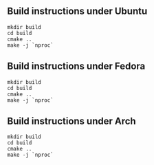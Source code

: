 ## Build instructions under Ubuntu

```
mkdir build
cd build
cmake ..
make -j `nproc`
```

## Build instructions under Fedora

```
mkdir build
cd build
cmake ..
make -j `nproc`
```

## Build instructions under Arch

```
mkdir build
cd build
cmake ..
make -j `nproc`
```